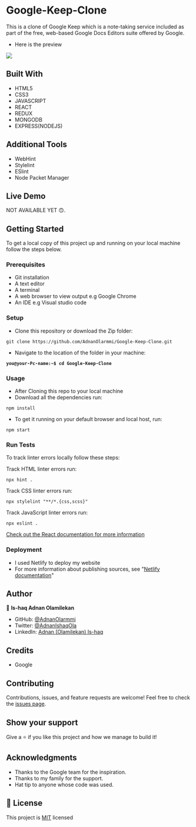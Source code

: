 # Google-Keep-Clone
This is a clone of Google Keep which is a note-taking service included as part of the free, web-based Google Docs Editors suite offered by Google.

- Here is the preview
<p>
 <img src="./preview.gif" />
</p>

## Built With

- HTML5
- CSS3
- JAVASCRIPT
- REACT
- REDUX
- MONGODB
- EXPRESS(NODEJS)

## Additional Tools

- WebHint
- Stylelint
- ESlint
- Node Packet Manager


## Live Demo

NOT AVAILABLE YET 🙃.

## Getting Started

To get a local copy of this project up and running on your local machine follow the steps below.

### Prerequisites

- Git installation
- A text editor 
- A terminal
- A web browser to view output e.g Google Chrome
- An IDE e.g Visual studio code

### Setup

- Clone this repository or download the Zip folder:

```
git clone https://github.com/AdnanOlarmmi/Google-Keep-Clone.git
```

- Navigate to the location of the folder in your machine:


**``you@your-Pc-name:~$ cd Google-Keep-Clone``**

### Usage

- After Cloning this repo to your local machine
- Download all the dependencies run:
```
npm install
```
- To get it running on your default browser and local host, run:
```
npm start
```

### Run Tests
To track linter errors locally follow these steps:  

Track HTML linter errors run:
```
npx hint .
```
Track CSS linter errors run:
```
npx stylelint "**/*.{css,scss}"
```
Track JavaScript linter errors run:
```
npx eslint .
```

[Check out the React documentation for more information](https://reactjs.org/docs/create-a-new-react-app.html#create-react-app)

### Deployment

- I used Netlify to deploy my website
- For more information about publishing sources, see "[Netlify documentation](https://www.netlify.com/blog/2016/07/22/deploy-react-apps-in-less-than-30-seconds/)"


## Author 

👤 **Is-haq Adnan Olamilekan**

- GitHub: [@AdnanOlarmmi](https://github.com/adnanolarmmi)
- Twitter: [@AdnanIshaqOla](https://twitter.com/AdnanIshaqOla)
- LinkedIn: [Adnan (Olamilekan) Is-haq](https://linkedin.com/in/adnan-is-haq-olamilekan)

## Credits

- Google

## Contributing

Contributions, issues, and feature requests are welcome!
Feel free to check the [issues page](https://github.com/AdnanOlarmmi/Math-Magicians/issues).

## Show your support

Give a ⭐️ if you like this project and how we manage to build it!

## Acknowledgments

- Thanks to the Google team for the inspiration.
- Thanks to my family for the support.
- Hat tip to anyone whose code was used.

## 📝 License

This project is [MIT](./LICENSE) licensed

